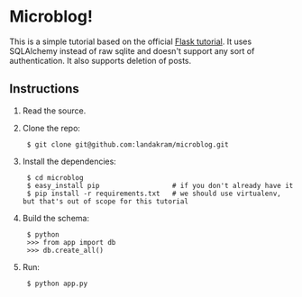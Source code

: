 # Microblog! 

This is a simple tutorial based on the official [Flask tutorial](http://flask.pocoo.org/docs/tutorial/).
It uses SQLAlchemy instead of raw sqlite and doesn't support any sort of
authentication. It also supports deletion of posts.

## Instructions

1. Read the source.
2. Clone the repo:
    
        $ git clone git@github.com:landakram/microblog.git

3. Install the dependencies:
    
        $ cd microblog
        $ easy_install pip                  # if you don't already have it
        $ pip install -r requirements.txt   # we should use virtualenv, but that's out of scope for this tutorial

4. Build the schema:
        
        $ python
        >>> from app import db
        >>> db.create_all()

5. Run:

        $ python app.py
